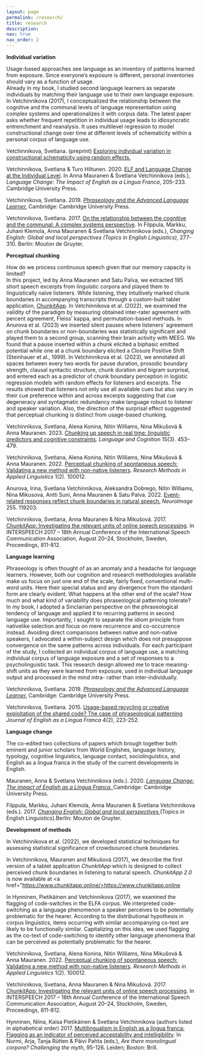 ```yaml
---
layout: page
permalink: /research/
title: research
description: 
nav: true
nav_order: 2
---
```

<b> Individual variation </b>

Usage-based approaches see language as an inventory of patterns learned from exposure. Since everyone’s exposure is different, personal inventories should vary as a function of usage.<br>
Already in my book, I studied second language learners as separate individuals by matching their language use to their own language exposure. In Vetchinnikova (2017), I conceptualized the relationship between the cognitive and the communal levels of language representation using complex systems and operationalizes it with corpus data. The latest paper asks whether frequent repetition in individual usage leads to idiosyncratic entrenchment and reanalysis. It uses multilevel regression to model constructional change over time at different levels of schematicity within a personal corpus of language use. <br>

Vetchinnikova, Svetlana. (preprint) <a href="https://osf.io/preprints/psyarxiv/2zxsb"> Exploring individual variation in constructional schematicity using random effects.</a> <br> 

Vetchinnikova, Svetlana & Turo Hiltunen. 2020. <a href="https://doi.org/10.1017/9781108675000.012" > ELF and Language Change at the Individual Level</a>. In Anna Mauranen & Svetlana Vetchinnikova (eds.), <i>Language Change: The Impact of English as a Lingua Franca</i>, 205–233. Cambridge University Press.<br>

Vetchinnikova, Svetlana. 2019. <a href="https://doi.org/10.1017/9781108758703"> <i>Phraseology and the Advanced Language Learner.</i></a> Cambridge: Cambridge University Press. <br>

Vetchinnikova, Svetlana. 2017. <a href=" https://doi.org/10.1515/9783110429657-015"> On the relationship between the cognitive and the communal: A complex systems perspective</a>. In Filppula, Markku, Juhani Klemola, Anna Mauranen & Svetlana Vetchinnikova (eds.), <i> Changing English: Global and local perspectives (Topics in English Linguistics)</i>, 277-310. Berlin: Mouton de Gruyter.<br>


<b>Perceptual chunking</b>

How do we process continuous speech given that our memory capacity is limited? <br>
In this project, led by Anna Mauranen and Satu Palva, we extracted 195 short speech excerpts from linguistic corpora and played them to linguistically naïve listeners. While listening, they intuitively marked chunk boundaries in accompanying transcripts through a custom-built tablet application, <a href="https://chunkitapp.online/">ChunkitApp</a>. In Vetchinnikova et al. (2022), we examined the validity of the paradigm by measuring obtained inter-rater agreement with percent agreement, Fleiss’ kappa, and permutation-based methods. In Anurova et al. (2023) we inserted silent pauses where listeners’ agreement on chunk boundaries or non-boundaries was statistically significant and played them to a second group, scanning their brain activity with MEEG. We found that a pause inserted within a chunk elicited a biphasic emitted potential while one at a chunk boundary elicited a Closure Positive Shift (Steinhauer et al., 1999). In Vetchinnikova et al. (2023), we annotated all spaces between every two words for pause duration, prosodic boundary strength, clausal syntactic structure, chunk duration and bigram surprisal, and entered each as a predictor of chunk boundary perception in logistic regression models with random effects for listeners and excerpts. The results showed that listeners not only use all available cues but also vary in their cue preference within and across excerpts suggesting that cue degeneracy and syntagmatic redundancy make language robust to listener and speaker variation. Also, the direction of the surprisal effect suggested that perceptual chunking is distinct from usage-based chunking. <br>

Vetchinnikova, Svetlana, Alena Konina, Nitin Williams, Nina Mikušová & Anna Mauranen. 2023. <a href="https://doi.org/10.1017/langcog.2023.8">Chunking up speech in real time: linguistic predictors and cognitive constraints</a>. <i>Language and Cognition </i> 15(3). 453–479.<br> 

Vetchinnikova, Svetlana, Alena Konina, Nitin Williams, Nina Mikušová & Anna Mauranen. 2022. <a href="https://doi.org/10.1016/j.rmal.2022.100012" >Perceptual chunking of spontaneous speech: Validating a new method with non-native listeners</a>. <i>Research Methods in Applied Linguistics</i> 1(2). 100012. <br>

Anurova, Irina, Svetlana Vetchinnikova, Aleksandra Dobrego, Nitin Williams, Nina Mikusova, Antti Suni, Anna Mauranen & Satu Palva. 2022. <a href="https://doi.org/10.1016/j.neuroimage.2022.119203"> Event-related responses reflect chunk boundaries in natural speech.</a> <i> NeuroImage</i> 255. 119203.<br>

Vetchinnikova, Svetlana, Anna Mauranen & Nina Mikušová. 2017. <a href="https://doi.org/10.21437/Interspeech.2017"> ChunkitApp: Investigating the relevant units of online speech processing</a>. In INTERSPEECH 2017 – 18th Annual Conference of the International Speech Communication Association, August 20–24, Stockholm, Sweden, Proceedings, 811-812.<br>

<b>Language learning</b>

Phraseology is often thought of as an anomaly and a headache for language learners. However, both our cognition and research methodologies available make us focus on just one end of the scale, fairly fixed, conventional multi-word units. Here their special status and any divergence from the standard form are clearly evident. What happens at the other end of the scale? How much and what kind of variability does phraseological patterning tolerate?<br>
In my book, I adopted a Sinclairian perspective on the phraseological tendency of language and applied it to recurring patterns in second language use. Importantly, I sought to separate the idiom principle from nativelike selection and focus on mere recurrence and co-occurrence instead. Avoiding direct comparisons between native and non-native speakers, I advocated a within-subject design which does not presuppose convergence on the same patterns across individuals. For each participant of the study, I collected an individual corpus of language use, a matching individual corpus of language exposure and a set of responses to a psycholinguistic task. This research design allowed me to trace meaning-shift units as they were learned from exposure, used in individual language output and processed in the mind intra- rather than inter-individually.

Vetchinnikova, Svetlana. 2019. <a href="https://doi.org/10.1017/9781108758703"> <i>Phraseology and the Advanced Language Learner.</i></a> Cambridge: Cambridge University Press. <br>

Vetchinnikova, Svetlana. 2015. <a href="https://doi.org/10.1515/jelf-2015-0019" > Usage-based recycling or creative exploitation of the shared code? The case of phraseological patterning</a> <i>Journal of English as a Lingua Franca</i> 4(2), 223-252.<br>

<b>Language change</b>

The co-edited two collections of papers which brough together both eminent and junior scholars from World Englishes, language history, typology, cognitive linguistics, language contact, sociolinguistics, and English as a lingua franca in the study of the current developments in English.

Mauranen, Anna & Svetlana Vetchinnikova (eds.). 2020. <a href="https://doi.org/10.1017/9781108675000"> <i>Language Change: The impact of English as a Lingua Franca.</i> </a> Cambridge: Cambridge University Press.<br>

Filppula, Markku, Juhani Klemola, Anna Mauranen & Svetlana Vetchinnikova (eds.). 2017. <a href="https://doi.org/10.1515/9783110429657"> <i>Changing English: Global and local perspectives</i> </a> (Topics in English Linguistics).Berlin: Mouton de Gruyter. <br>

<b>Development of methods</b>

In Vetchinnikova et al. (2022), we developed statistical techniques for assessing statistical significance of crowdsourced chunk boundaries.<br>

In Vetchinnikova, Mauranen and Mikušová (2017), we describe the first version of a tablet application <i>ChunkitApp</i> which is designed to collect perceived chunk boundaries in listening to natural speech. <i>ChunkitApp 2.0</i> is now available at <a href="https://www.chunkitapp.online/>https://www.chunkitapp.online</a>

In Hynninen, Pietikäinen  and Vetchinnikova (2017), we examined the flagging of code-switches in the ELFA corpus. We interpreted code-switching as a language phenomenon a speaker perceives to be potentially problematic for the hearer. According to the distributional hypothesis in corpus linguistics, items occurring with similar accompanying co-text are likely to be functionally similar. Capitalizing on this idea, we used flagging as the co-text of code-switching to identify other language phenomena that can be perceived as potentially problematic for the hearer. 

Vetchinnikova, Svetlana, Alena Konina, Nitin Williams, Nina Mikušová & Anna Mauranen. 2022. <a href="https://doi.org/10.1016/j.rmal.2022.100012" >Perceptual chunking of spontaneous speech: Validating a new method with non-native listeners</a>. <i>Research Methods in Applied Linguistics</i> 1(2). 100012. <br>

Vetchinnikova, Svetlana, Anna Mauranen & Nina Mikušová. 2017. <a href="https://doi.org/10.21437/Interspeech.2017"> ChunkitApp: Investigating the relevant units of online speech processing</a>. In INTERSPEECH 2017 – 18th Annual Conference of the International Speech Communication Association, August 20–24, Stockholm, Sweden, Proceedings, 811-812.<br>

Hynninen, Niina, Kaisa Pietikäinen & Svetlana Vetchinnikova (authors listed in alphabetical order) 2017. <a href=" https://doi.org/10.1163/9789004276697_007" > Multilingualism in English as a lingua franca: Flagging as an indicator of perceived acceptability and intelligibility</a>. In Nurmi, Arja, Tanja Rütten & Päivi Pahta (eds.), <i>Are there monolingual corpora? Challenging the myth</i>, 95-126. Leiden; Boston: Brill.<br>
